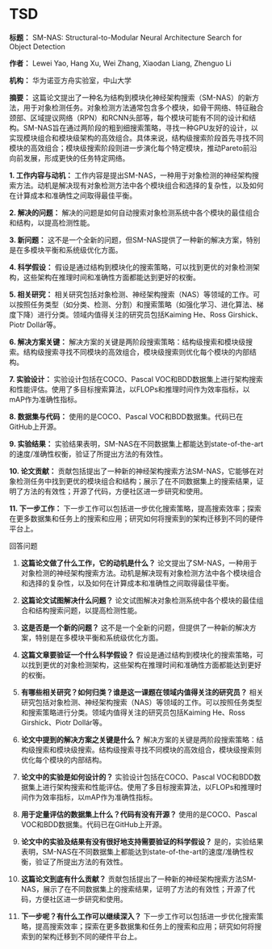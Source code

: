 # TSD

**标题：** SM-NAS: Structural-to-Modular Neural Architecture Search for Object Detection

**作者：** Lewei Yao, Hang Xu, Wei Zhang, Xiaodan Liang, Zhenguo Li

**机构：** 华为诺亚方舟实验室，中山大学

**摘要：**
这篇论文提出了一种名为结构到模块化神经架构搜索（SM-NAS）的新方法，用于对象检测任务。对象检测方法通常包含多个模块，如骨干网络、特征融合颈部、区域提议网络（RPN）和RCNN头部等，每个模块可能有不同的设计和结构。SM-NAS旨在通过两阶段的粗到细搜索策略，寻找一种GPU友好的设计，以实现模块组合和模块级架构的高效组合。具体来说，结构级搜索阶段首先寻找不同模块的高效组合；模块级搜索阶段则进一步演化每个特定模块，推动Pareto前沿向前发展，形成更快的任务特定网络。

**1. 工作内容与动机：**
工作内容是提出SM-NAS，一种用于对象检测的神经架构搜索方法。动机是解决现有对象检测方法中各个模块组合和选择的复杂性，以及如何在计算成本和准确性之间取得最佳平衡。

**2. 解决的问题：**
解决的问题是如何自动搜索对象检测系统中各个模块的最佳组合和结构，以提高检测性能。

**3. 新问题：**
这不是一个全新的问题，但SM-NAS提供了一种新的解决方案，特别是在多模块平衡和系统级优化方面。

**4. 科学假设：**
假设是通过结构到模块化的搜索策略，可以找到更优的对象检测架构，这些架构在推理时间和准确性方面都能达到更好的权衡。

**5. 相关研究：**
相关研究包括对象检测、神经架构搜索（NAS）等领域的工作。可以按照任务类型（如分类、检测、分割）和搜索策略（如强化学习、进化算法、梯度下降）进行分类。领域内值得关注的研究员包括Kaiming He、Ross Girshick、Piotr Dollár等。

**6. 解决方案关键：**
解决方案的关键是两阶段搜索策略：结构级搜索和模块级搜索。结构级搜索寻找不同模块的高效组合，模块级搜索则优化每个模块的内部结构。

**7. 实验设计：**
实验设计包括在COCO、Pascal VOC和BDD数据集上进行架构搜索和性能评估。使用了多目标搜索算法，以FLOPs和推理时间作为效率指标，以mAP作为准确性指标。

**8. 数据集与代码：**
使用的是COCO、Pascal VOC和BDD数据集。代码已在GitHub上开源。

**9. 实验结果：**
实验结果表明，SM-NAS在不同数据集上都能达到state-of-the-art的速度/准确性权衡，验证了所提出方法的有效性。

**10. 论文贡献：**
贡献包括提出了一种新的神经架构搜索方法SM-NAS，它能够在对象检测任务中找到更优的模块组合和结构；展示了在不同数据集上的搜索结果，证明了方法的有效性；开源了代码，方便社区进一步研究和使用。

**11. 下一步工作：**
下一步工作可以包括进一步优化搜索策略，提高搜索效率；探索在更多数据集和任务上的搜索和应用；研究如何将搜索到的架构迁移到不同的硬件平台上。


回答问题

1. **这篇论文做了什么工作，它的动机是什么？**
   论文提出了SM-NAS，一种用于对象检测的神经架构搜索方法。动机是解决现有对象检测方法中各个模块组合和选择的复杂性，以及如何在计算成本和准确性之间取得最佳平衡。

2. **这篇论文试图解决什么问题？**
   论文试图解决对象检测系统中各个模块的最佳组合和结构搜索问题，以提高检测性能。

3. **这是否是一个新的问题？**
   这不是一个全新的问题，但提供了一种新的解决方案，特别是在多模块平衡和系统级优化方面。

4. **这篇文章要验证一个什么科学假设？**
   假设是通过结构到模块化的搜索策略，可以找到更优的对象检测架构，这些架构在推理时间和准确性方面都能达到更好的权衡。

5. **有哪些相关研究？如何归类？谁是这一课题在领域内值得关注的研究员？**
   相关研究包括对象检测、神经架构搜索（NAS）等领域的工作。可以按照任务类型和搜索策略进行分类。领域内值得关注的研究员包括Kaiming He、Ross Girshick、Piotr Dollár等。

6. **论文中提到的解决方案之关键是什么？**
   解决方案的关键是两阶段搜索策略：结构级搜索和模块级搜索。结构级搜索寻找不同模块的高效组合，模块级搜索则优化每个模块的内部结构。

7. **论文中的实验是如何设计的？**
   实验设计包括在COCO、Pascal VOC和BDD数据集上进行架构搜索和性能评估。使用了多目标搜索算法，以FLOPs和推理时间作为效率指标，以mAP作为准确性指标。

8. **用于定量评估的数据集上什么？代码有没有开源？**
   使用的是COCO、Pascal VOC和BDD数据集。代码已在GitHub上开源。

9. **论文中的实验及结果有没有很好地支持需要验证的科学假设？**
   是的，实验结果表明，SM-NAS在不同数据集上都能达到state-of-the-art的速度/准确性权衡，验证了所提出方法的有效性。

10. **这篇论文到底有什么贡献？**
    贡献包括提出了一种新的神经架构搜索方法SM-NAS，展示了在不同数据集上的搜索结果，证明了方法的有效性；开源了代码，方便社区进一步研究和使用。

11. **下一步呢？有什么工作可以继续深入？**
    下一步工作可以包括进一步优化搜索策略，提高搜索效率；探索在更多数据集和任务上的搜索和应用；研究如何将搜索到的架构迁移到不同的硬件平台上。

